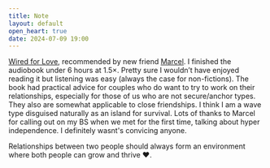 ```yaml
---
title: Note
layout: default
open_heart: true
date: 2024-07-09 19:00
---
```


[Wired for Love](https://www.goodreads.com/book/show/13225387), recommended by new friend [Marcel](https://marcel.io). I finished the audiobook under 6 hours at 1.5×. Pretty sure I wouldn’t have enjoyed reading it but listening was easy (always the case for non-fictions). The book had practical advice for couples who do want to try to work on their relationships, especially for those of us who are not secure/anchor types. They also are somewhat applicable to close friendships. I think I am a wave type disguised naturally as an island for survival. Lots of thanks to Marcel for calling out on my BS when we met for the first time, talking about hyper independence. I definitely wasnt's convicing anyone. 

Relationships between two people should always form an environment where both people can grow and thrive ♥︎.
